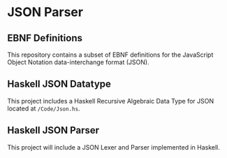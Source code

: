 # JSON Parser
## EBNF Definitions
This repository contains a subset of EBNF definitions for the JavaScript Object Notation data-interchange format (JSON).

## Haskell JSON Datatype
This project includes a Haskell Recursive Algebraic Data Type for JSON located at `/Code/Json.hs`.

## Haskell JSON Parser
This project will include a JSON Lexer and Parser implemented in Haskell.
